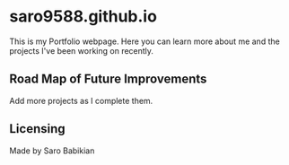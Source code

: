 # saro9588.github.io
This is my Portfolio webpage. Here you can learn more about me and the projects I've been working on recently. 


## Road Map of Future Improvements

Add more projects as I complete them.


## Licensing

Made by Saro Babikian
